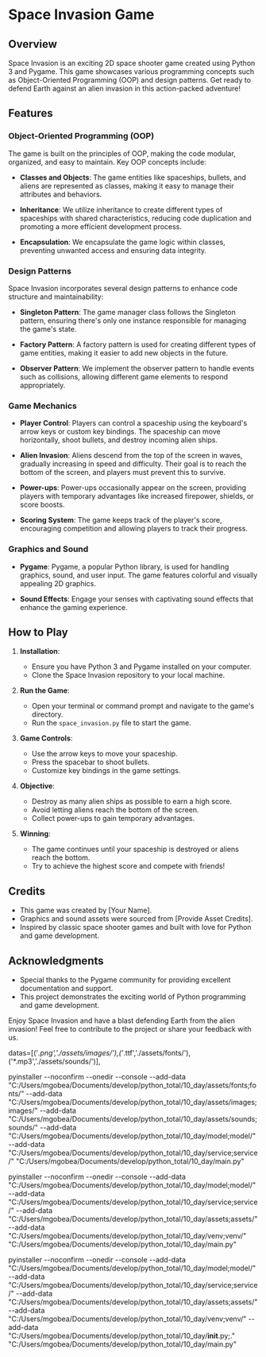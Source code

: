 # Space Invasion Game

## Overview

Space Invasion is an exciting 2D space shooter game created using Python 3 and Pygame. This game showcases various programming concepts such as Object-Oriented Programming (OOP) and design patterns. Get ready to defend Earth against an alien invasion in this action-packed adventure!

## Features

### Object-Oriented Programming (OOP)

The game is built on the principles of OOP, making the code modular, organized, and easy to maintain. Key OOP concepts include:

- **Classes and Objects**: The game entities like spaceships, bullets, and aliens are represented as classes, making it easy to manage their attributes and behaviors.

- **Inheritance**: We utilize inheritance to create different types of spaceships with shared characteristics, reducing code duplication and promoting a more efficient development process.

- **Encapsulation**: We encapsulate the game logic within classes, preventing unwanted access and ensuring data integrity.

### Design Patterns

Space Invasion incorporates several design patterns to enhance code structure and maintainability:

- **Singleton Pattern**: The game manager class follows the Singleton pattern, ensuring there's only one instance responsible for managing the game's state.

- **Factory Pattern**: A factory pattern is used for creating different types of game entities, making it easier to add new objects in the future.

- **Observer Pattern**: We implement the observer pattern to handle events such as collisions, allowing different game elements to respond appropriately.

### Game Mechanics

- **Player Control**: Players can control a spaceship using the keyboard's arrow keys or custom key bindings. The spaceship can move horizontally, shoot bullets, and destroy incoming alien ships.

- **Alien Invasion**: Aliens descend from the top of the screen in waves, gradually increasing in speed and difficulty. Their goal is to reach the bottom of the screen, and players must prevent this to survive.

- **Power-ups**: Power-ups occasionally appear on the screen, providing players with temporary advantages like increased firepower, shields, or score boosts.

- **Scoring System**: The game keeps track of the player's score, encouraging competition and allowing players to track their progress.

### Graphics and Sound

- **Pygame**: Pygame, a popular Python library, is used for handling graphics, sound, and user input. The game features colorful and visually appealing 2D graphics.

- **Sound Effects**: Engage your senses with captivating sound effects that enhance the gaming experience.

## How to Play

1. **Installation**:

   - Ensure you have Python 3 and Pygame installed on your computer.
   - Clone the Space Invasion repository to your local machine.

2. **Run the Game**:

   - Open your terminal or command prompt and navigate to the game's directory.
   - Run the `space_invasion.py` file to start the game.

3. **Game Controls**:

   - Use the arrow keys to move your spaceship.
   - Press the spacebar to shoot bullets.
   - Customize key bindings in the game settings.

4. **Objective**:

   - Destroy as many alien ships as possible to earn a high score.
   - Avoid letting aliens reach the bottom of the screen.
   - Collect power-ups to gain temporary advantages.

5. **Winning**:
   - The game continues until your spaceship is destroyed or aliens reach the bottom.
   - Try to achieve the highest score and compete with friends!

## Credits

- This game was created by [Your Name].
- Graphics and sound assets were sourced from [Provide Asset Credits].
- Inspired by classic space shooter games and built with love for Python and game development.

## Acknowledgments

- Special thanks to the Pygame community for providing excellent documentation and support.
- This project demonstrates the exciting world of Python programming and game development.

Enjoy Space Invasion and have a blast defending Earth from the alien invasion! Feel free to contribute to the project or share your feedback with us.

datas=[('*.png','./assets/images/'),('*.ttf','./assets/fonts/'),('*.mp3','./assets/sounds/')],

pyinstaller --noconfirm --onedir --console --add-data "C:/Users/mgobea/Documents/develop/python_total/10_day/assets/fonts;fonts/" --add-data "C:/Users/mgobea/Documents/develop/python_total/10_day/assets/images;images/" --add-data "C:/Users/mgobea/Documents/develop/python_total/10_day/assets/sounds;sounds/" --add-data "C:/Users/mgobea/Documents/develop/python_total/10_day/model;model/" --add-data "C:/Users/mgobea/Documents/develop/python_total/10_day/service;service/" "C:/Users/mgobea/Documents/develop/python_total/10_day/main.py"

pyinstaller --noconfirm --onedir --console --add-data "C:/Users/mgobea/Documents/develop/python_total/10_day/model;model/" --add-data "C:/Users/mgobea/Documents/develop/python_total/10_day/service;service/" --add-data "C:/Users/mgobea/Documents/develop/python_total/10_day/assets;assets/" --add-data "C:/Users/mgobea/Documents/develop/python_total/10_day/venv;venv/" "C:/Users/mgobea/Documents/develop/python_total/10_day/main.py"

pyinstaller --noconfirm --onedir --console --add-data "C:/Users/mgobea/Documents/develop/python_total/10_day/model;model/" --add-data "C:/Users/mgobea/Documents/develop/python_total/10_day/service;service/" --add-data "C:/Users/mgobea/Documents/develop/python_total/10_day/assets;assets/" --add-data "C:/Users/mgobea/Documents/develop/python_total/10_day/venv;venv/" --add-data "C:/Users/mgobea/Documents/develop/python_total/10_day/**init**.py;." "C:/Users/mgobea/Documents/develop/python_total/10_day/main.py"
